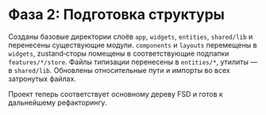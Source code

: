 # Фаза 2: Подготовка структуры

Созданы базовые директории слоёв `app`, `widgets`, `entities`, `shared/lib` и перенесены существующие модули.
`components` и `layouts` перемещены в `widgets`, zustand‑сторы помещены в соответствующие подпапки `features/*/store`.
Файлы типизации перенесены в `entities/*`, утилиты — в `shared/lib`.
Обновлены относительные пути и импорты во всех затронутых файлах.

Проект теперь соответствует основному дереву FSD и готов к дальнейшему рефакторингу.
